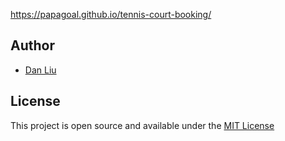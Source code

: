 https://papagoal.github.io/tennis-court-booking/

## Author
- [Dan Liu](https://www.fightdan.com)

## License
This project is open source and available under the [MIT License](LICENSE)
